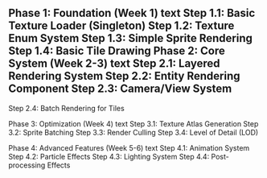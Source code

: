 Phase 1: Foundation (Week 1)
text
Step 1.1: Basic Texture Loader (Singleton)
Step 1.2: Texture Enum System
Step 1.3: Simple Sprite Rendering
Step 1.4: Basic Tile Drawing
Phase 2: Core System (Week 2-3)
text
Step 2.1: Layered Rendering System
Step 2.2: Entity Rendering Component
Step 2.3: Camera/View System
-------------------------------
Step 2.4: Batch Rendering for Tiles

Phase 3: Optimization (Week 4)
text
Step 3.1: Texture Atlas Generation
Step 3.2: Sprite Batching
Step 3.3: Render Culling
Step 3.4: Level of Detail (LOD)

Phase 4: Advanced Features (Week 5-6)
text
Step 4.1: Animation System
Step 4.2: Particle Effects
Step 4.3: Lighting System
Step 4.4: Post-processing Effects